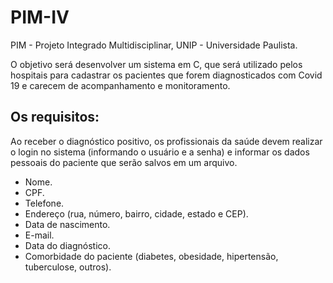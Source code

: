 # PIM-IV
PIM - Projeto Integrado Multidisciplinar, UNIP - Universidade Paulista.

O objetivo será desenvolver um sistema em C, que será utilizado pelos hospitais para
cadastrar os pacientes que forem diagnosticados com Covid 19 e
carecem de acompanhamento e monitoramento.

## Os requisitos:

Ao receber o diagnóstico positivo, os profissionais da saúde devem realizar o login no
sistema (informando o usuário e a senha) e informar os dados pessoais do paciente que
serão salvos em um arquivo.

* Nome.
* CPF.
* Telefone.
* Endereço (rua, número, bairro, cidade, estado e CEP).
* Data de nascimento.
* E-mail.
* Data do diagnóstico.
* Comorbidade do paciente (diabetes, obesidade, hipertensão, tuberculose, outros).
